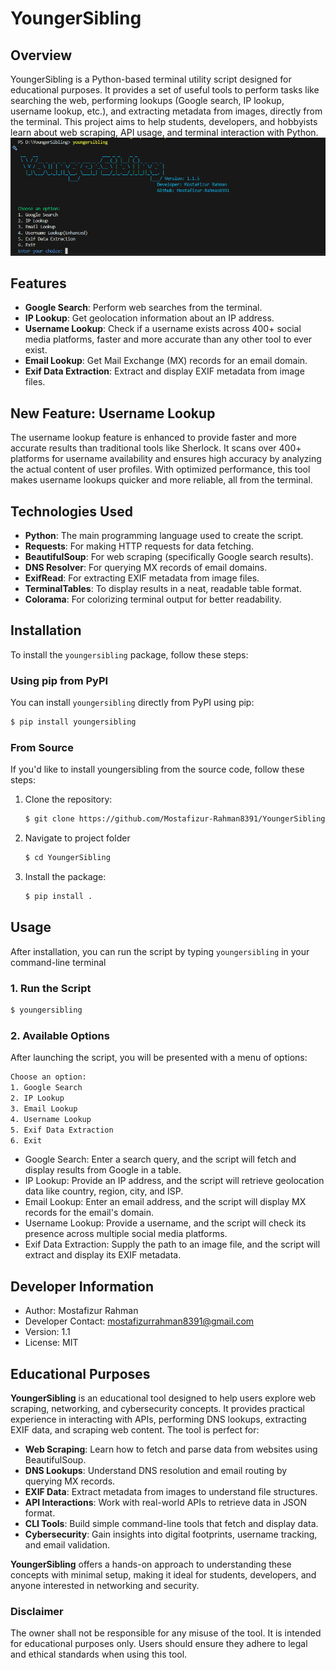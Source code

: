 # **YoungerSibling**

## **Overview**
YoungerSibling is a Python-based terminal utility script designed for educational purposes. It provides a set of useful tools to perform tasks like searching the web, performing lookups (Google search, IP lookup, username lookup, etc.), and extracting metadata from images, directly from the terminal. This project aims to help students, developers, and hobbyists learn about web scraping, API usage, and terminal interaction with Python.
![Preview](image.png)
## **Features**
- **Google Search**: Perform web searches from the terminal.
- **IP Lookup**: Get geolocation information about an IP address.
- **Username Lookup**: Check if a username exists across 400+ social media platforms, faster and more accurate than any other tool to ever exist.
- **Email Lookup**: Get Mail Exchange (MX) records for an email domain.
- **Exif Data Extraction**: Extract and display EXIF metadata from image files.
## **New Feature: Username Lookup**
The username lookup feature is enhanced to provide faster and more accurate results than traditional tools like Sherlock. It scans over 400+ platforms for username availability and ensures high accuracy by analyzing the actual content of user profiles. With optimized performance, this tool makes username lookups quicker and more reliable, all from the terminal.
## **Technologies Used**
- **Python**: The main programming language used to create the script.
- **Requests**: For making HTTP requests for data fetching.
- **BeautifulSoup**: For web scraping (specifically Google search results).
- **DNS Resolver**: For querying MX records of email domains.
- **ExifRead**: For extracting EXIF metadata from image files.
- **TerminalTables**: To display results in a neat, readable table format.
- **Colorama**: For colorizing terminal output for better readability.

## **Installation**

To install the `youngersibling` package, follow these steps:

### Using pip from PyPI

You can install `youngersibling` directly from PyPI using pip:

```bash
$ pip install youngersibling
```
### From Source
If you'd like to install youngersibling from the source code, follow these steps:

1. Clone the repository:
   ```bash
   $ git clone https://github.com/Mostafizur-Rahman8391/YoungerSibling.git
   ```
2. Navigate to project folder
   ```bash
   $ cd YoungerSibling
   ```
3. Install the package:
   ```bash
   $ pip install .
   ```
## **Usage**

After installation, you can run the script by typing `youngersibling` in your command-line terminal

### 1. **Run the Script**
   ```bash
   $ youngersibling
   ```
### 2. **Available Options**
After launching the script, you will be presented with a menu of options:
```bash
Choose an option:
1. Google Search
2. IP Lookup
3. Email Lookup
4. Username Lookup
5. Exif Data Extraction
6. Exit
```
- Google Search: Enter a search query, and the script will fetch and display results from Google in a table.
- IP Lookup: Provide an IP address, and the script will retrieve geolocation data like country, region, city, and ISP.
- Email Lookup: Enter an email address, and the script will display MX records for the email's domain.
- Username Lookup: Provide a username, and the script will check its presence across multiple social media platforms.
- Exif Data Extraction: Supply the path to an image file, and the script will extract and display its EXIF metadata.

## **Developer Information**
- Author: Mostafizur Rahman
- Developer Contact: mostafizurrahman8391@gmail.com
- Version: 1.1
- License: MIT

## **Educational Purposes**

**YoungerSibling** is an educational tool designed to help users explore web scraping, networking, and cybersecurity concepts. It provides practical experience in interacting with APIs, performing DNS lookups, extracting EXIF data, and scraping web content. The tool is perfect for:

- **Web Scraping**: Learn how to fetch and parse data from websites using BeautifulSoup.
- **DNS Lookups**: Understand DNS resolution and email routing by querying MX records.
- **EXIF Data**: Extract metadata from images to understand file structures.
- **API Interactions**: Work with real-world APIs to retrieve data in JSON format.
- **CLI Tools**: Build simple command-line tools that fetch and display data.
- **Cybersecurity**: Gain insights into digital footprints, username tracking, and email validation.

**YoungerSibling** offers a hands-on approach to understanding these concepts with minimal setup, making it ideal for students, developers, and anyone interested in networking and security.

### **Disclaimer**
The owner shall not be responsible for any misuse of the tool. It is intended for educational purposes only. Users should ensure they adhere to legal and ethical standards when using this tool.

